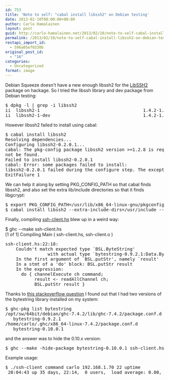 ```yaml
---
id: 753
title: 'Note to self: "cabal install libssh2" on Debian testing'
date: 2013-02-10T00:00:00+00:00
author: Carlo Hamalainen
layout: post
guid: http://carlo-hamalainen.net/2013/02/10/note-to-self-cabal-install-libssh2-on-debian-testing/
permalink: /2013/02/10/note-to-self-cabal-install-libssh2-on-debian-testing/
restapi_import_id:
  - 596a05ef0330b
original_post_id:
  - "16"
categories:
  - Uncategorized
format: image
---
```

Debian Squeeze doesn't have a new enough libssh2 for the [LibSSH2](http://hackage.haskell.org/packages/archive/libssh2/latest/doc/html/Network-SSH-Client-LibSSH2.html) package on hackage. So I tried the libssh library and dev package from Debian testing: 

<pre>$ dpkg -l | grep -i libssh2
ii  libssh2-1                                       1.4.2-1.1                          SSH2 client-side library
ii  libssh2-1-dev                                   1.4.2-1.1                          SSH2 client-side library (development headers)
</pre>

However libssh2 failed to install using cabal: 

<pre>$ cabal install libssh2
Resolving dependencies...
Configuring libssh2-0.2.0.1...
cabal: The pkg-config package libssh2 version >=1.2.8 is required but it could
not be found.
Failed to install libssh2-0.2.0.1
cabal: Error: some packages failed to install:
libssh2-0.2.0.1 failed during the configure step. The exception was:
ExitFailure 1
</pre>

We can help it along by setting PKG\_CONFIG\_PATH so that cabal finds libssh2, and also set the extra lib/include directories so that it finds libgcrypt: 

<pre>$ export PKG_CONFIG_PATH=/usr/lib/x86_64-linux-gnu/pkgconfig
$ cabal install libssh2 --extra-include-dirs=/usr/include --extra-lib-dirs=/lib/x86_64-linux-gnu
</pre>

Finally, compiling [ssh-client.hs](https://github.com/portnov/libssh2-hs/blob/master/libssh2/ssh-client.hs) blew up in a weird way: 

$ ghc --make ssh-client.hs  
[1 of 1] Compiling Main ( ssh-client.hs, ssh-client.o )

<pre>ssh-client.hs:22:18:
    Couldn't match expected type `BSL.ByteString'
                with actual type `bytestring-0.9.2.1:Data.ByteString.Lazy.Internal.ByteString'
    In the first argument of `BSL.putStr', namely `result'
    In a stmt of a 'do' block: BSL.putStr result
    In the expression:
      do { channelExecute ch command;
           result <- readAllChannel ch;
           BSL.putStr result }
</pre>

Thanks to [this stackoverflow question](http://stackoverflow.com/questions/12576817/couldnt-match-expected-type-with-actual-type-error-when-using-codec-bmp) I found out that I had two versions of the bytestring library installed on my system: 

<pre>$ ghc-pkg list bytestring
/opt/sw/64bit/debian/ghc-7.4.2/lib/ghc-7.4.2/package.conf.d
   bytestring-0.9.2.1
/home/carlo/.ghc/x86_64-linux-7.4.2/package.conf.d
   bytestring-0.10.0.1
</pre>

and the answer was to hide the 0.10.x version:

<pre>$ ghc --make -hide-package bytestring-0.10.0.1 ssh-client.hs
</pre>

Example usage: 

<pre>$ ./ssh-client command carlo 192.168.1.70 22 uptime
 20:04:43 up 35 days, 22:14,  0 users,  load average: 0.00, 0.00, 0.00
</pre>